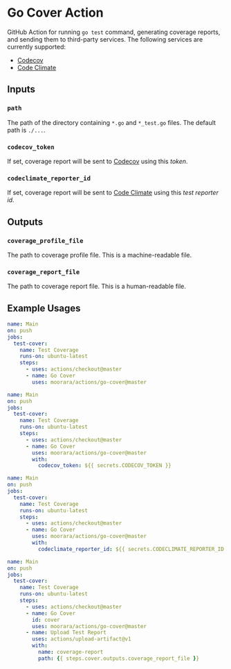 # Go Cover Action

GitHub Action for running `go test` command, generating coverage reports, and sending them to third-party services.
The following services are currently supported:

  - [Codecov](https://codecov.io)
  - [Code Climate](https://codeclimate.com)

## Inputs

### `path`

The path of the directory containing `*.go` and `*_test.go` files.
The default path is `./...`.

### `codecov_token`

If set, coverage report will be sent to [Codecov](https://codecov.io) using this _token_.

### `codeclimate_reporter_id`

If set, coverage report will be sent to [Code Climate](https://codeclimate.com) using this _test reporter id_.

## Outputs

### `coverage_profile_file`

The path to coverage profile file.
This is a machine-readable file.

### `coverage_report_file`

The path to coverage report file.
This is a human-readable file.

## Example Usages

```yaml
name: Main
on: push
jobs:
  test-cover:
    name: Test Coverage
    runs-on: ubuntu-latest
    steps:
      - uses: actions/checkout@master
      - name: Go Cover
        uses: moorara/actions/go-cover@master
```

```yaml
name: Main
on: push
jobs:
  test-cover:
    name: Test Coverage
    runs-on: ubuntu-latest
    steps:
      - uses: actions/checkout@master
      - name: Go Cover
        uses: moorara/actions/go-cover@master
        with:
          codecov_token: ${{ secrets.CODECOV_TOKEN }}
```

```yaml
name: Main
on: push
jobs:
  test-cover:
    name: Test Coverage
    runs-on: ubuntu-latest
    steps:
      - uses: actions/checkout@master
      - name: Go Cover
        uses: moorara/actions/go-cover@master
        with:
          codeclimate_reporter_id: ${{ secrets.CODECLIMATE_REPORTER_ID }}
```

```yaml
name: Main
on: push
jobs:
  test-cover:
    name: Test Coverage
    runs-on: ubuntu-latest
    steps:
      - uses: actions/checkout@master
      - name: Go Cover
        id: cover
        uses: moorara/actions/go-cover@master
      - name: Upload Test Report
        uses: actions/upload-artifact@v1
        with:
          name: coverage-report
          path: {{ steps.cover.outputs.coverage_report_file }}
```
